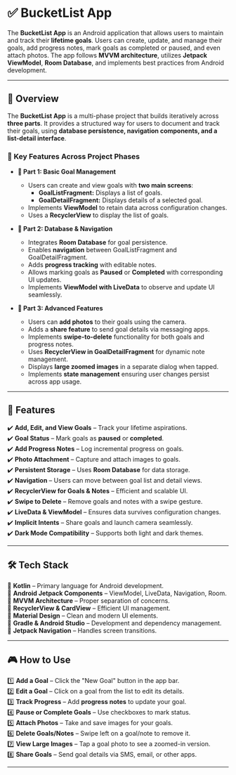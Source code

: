 # ✅ BucketList App

The **BucketList App** is an Android application that allows users to maintain and track their **lifetime goals**. Users can create, update, and manage their goals, add progress notes, mark goals as completed or paused, and even attach photos. The app follows **MVVM architecture**, utilizes **Jetpack ViewModel**, **Room Database**, and implements best practices from Android development.

---

## 📜 Overview

The **BucketList App** is a multi-phase project that builds iteratively across **three parts**. It provides a structured way for users to document and track their goals, using **database persistence, navigation components, and a list-detail interface**.

### **🔹 Key Features Across Project Phases**

- **📌 Part 1: Basic Goal Management**
  - Users can create and view goals with **two main screens**:
    - **GoalListFragment:** Displays a list of goals.
    - **GoalDetailFragment:** Displays details of a selected goal.
  - Implements **ViewModel** to retain data across configuration changes.
  - Uses a **RecyclerView** to display the list of goals.

- **📌 Part 2: Database & Navigation**
  - Integrates **Room Database** for goal persistence.
  - Enables **navigation** between GoalListFragment and GoalDetailFragment.
  - Adds **progress tracking** with editable notes.
  - Allows marking goals as **Paused** or **Completed** with corresponding UI updates.
  - Implements **ViewModel with LiveData** to observe and update UI seamlessly.

- **📌 Part 3: Advanced Features**
  - Users can **add photos** to their goals using the camera.
  - Adds a **share feature** to send goal details via messaging apps.
  - Implements **swipe-to-delete** functionality for both goals and progress notes.
  - Uses **RecyclerView in GoalDetailFragment** for dynamic note management.
  - Displays **large zoomed images** in a separate dialog when tapped.
  - Implements **state management** ensuring user changes persist across app usage.

---

## 🚀 Features

✔️ **Add, Edit, and View Goals** – Track your lifetime aspirations.  
✔️ **Goal Status** – Mark goals as **paused** or **completed**.  
✔️ **Add Progress Notes** – Log incremental progress on goals.  
✔️ **Photo Attachment** – Capture and attach images to goals.  
✔️ **Persistent Storage** – Uses **Room Database** for data storage.  
✔️ **Navigation** – Users can move between goal list and detail views.  
✔️ **RecyclerView for Goals & Notes** – Efficient and scalable UI.  
✔️ **Swipe to Delete** – Remove goals and notes with a swipe gesture.  
✔️ **LiveData & ViewModel** – Ensures data survives configuration changes.  
✔️ **Implicit Intents** – Share goals and launch camera seamlessly.  
✔️ **Dark Mode Compatibility** – Supports both light and dark themes.  

---

## 🛠️ Tech Stack

🔹 **Kotlin** – Primary language for Android development.  
🔹 **Android Jetpack Components** – ViewModel, LiveData, Navigation, Room.  
🔹 **MVVM Architecture** – Proper separation of concerns.  
🔹 **RecyclerView & CardView** – Efficient UI management.  
🔹 **Material Design** – Clean and modern UI elements.  
🔹 **Gradle & Android Studio** – Development and dependency management.  
🔹 **Jetpack Navigation** – Handles screen transitions.  

---

## 🎮 How to Use

1️⃣ **Add a Goal** – Click the "New Goal" button in the app bar.  
2️⃣ **Edit a Goal** – Click on a goal from the list to edit its details.  
3️⃣ **Track Progress** – Add **progress notes** to update your goal.  
4️⃣ **Pause or Complete Goals** – Use checkboxes to mark status.  
5️⃣ **Attach Photos** – Take and save images for your goals.  
6️⃣ **Delete Goals/Notes** – Swipe left on a goal/note to remove it.  
7️⃣ **View Large Images** – Tap a goal photo to see a zoomed-in version.  
8️⃣ **Share Goals** – Send goal details via SMS, email, or other apps.  

---



